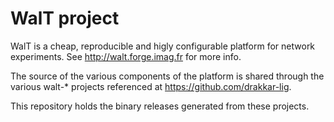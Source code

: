 WalT project
============

WalT is a cheap, reproducible and higly configurable platform for network experiments.
See http://walt.forge.imag.fr for more info.

The source of the various components of the platform is shared through the various walt-\* projects referenced at https://github.com/drakkar-lig.

This repository holds the binary releases generated from these projects.
